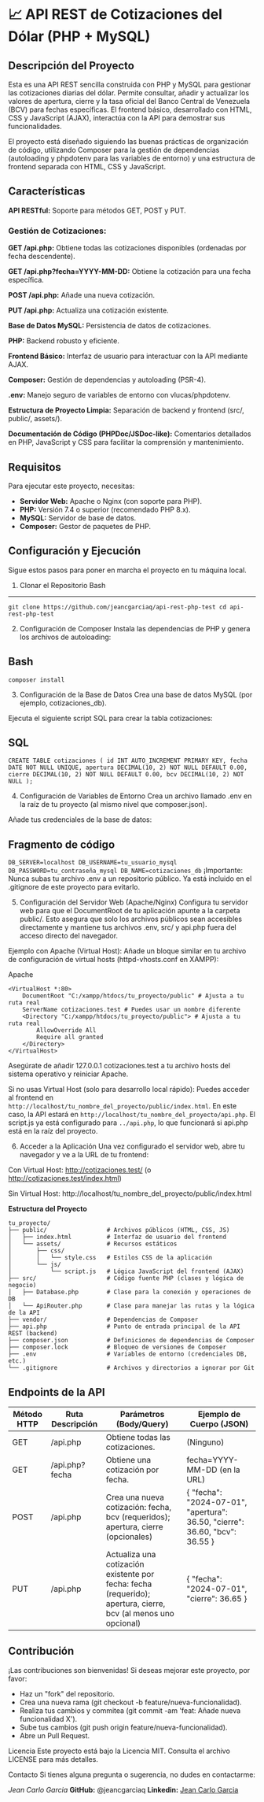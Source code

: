 # 📈 API REST de Cotizaciones del Dólar (PHP + MySQL)
## Descripción del Proyecto
Esta es una API REST sencilla construida con PHP y MySQL para gestionar las cotizaciones diarias del dólar. Permite consultar, añadir y actualizar los valores de apertura, cierre y la tasa oficial del Banco Central de Venezuela (BCV) para fechas específicas. El frontend básico, desarrollado con HTML, CSS y JavaScript (AJAX), interactúa con la API para demostrar sus funcionalidades.

El proyecto está diseñado siguiendo las buenas prácticas de organización de código, utilizando Composer para la gestión de dependencias (autoloading y phpdotenv para las variables de entorno) y una estructura de frontend separada con HTML, CSS y JavaScript.

## Características
**API RESTful:** Soporte para métodos GET, POST y PUT.

### Gestión de Cotizaciones:

**GET /api.php:** Obtiene todas las cotizaciones disponibles (ordenadas por fecha descendente).

**GET /api.php?fecha=YYYY-MM-DD:** Obtiene la cotización para una fecha específica.

**POST /api.php:** Añade una nueva cotización.

**PUT /api.php:** Actualiza una cotización existente.

**Base de Datos MySQL:** Persistencia de datos de cotizaciones.

**PHP:** Backend robusto y eficiente.

**Frontend Básico:** Interfaz de usuario para interactuar con la API mediante AJAX.

**Composer:** Gestión de dependencias y autoloading (PSR-4).

**.env:** Manejo seguro de variables de entorno con vlucas/phpdotenv.

**Estructura de Proyecto Limpia:** Separación de backend y frontend (src/, public/, assets/).

**Documentación de Código (PHPDoc/JSDoc-like):** Comentarios detallados en PHP, JavaScript y CSS para facilitar la comprensión y mantenimiento.

## Requisitos
Para ejecutar este proyecto, necesitas:

- **Servidor Web:** Apache o Nginx (con soporte para PHP).
- **PHP:** Versión 7.4 o superior (recomendado PHP 8.x).
- **MySQL:** Servidor de base de datos.
- **Composer:** Gestor de paquetes de PHP.

## Configuración y Ejecución
Sigue estos pasos para poner en marcha el proyecto en tu máquina local.

1. Clonar el Repositorio
Bash
---
`git clone https://github.com/jeancgarciaq/api-rest-php-test
 cd api-rest-php-test`

2. Configuración de Composer
  Instala las dependencias de PHP y genera los archivos de autoloading:

Bash
---
`composer install`
  
3. Configuración de la Base de Datos
Crea una base de datos MySQL (por ejemplo, cotizaciones_db).

Ejecuta el siguiente script SQL para crear la tabla cotizaciones:

SQL
---
`CREATE TABLE cotizaciones (
    id INT AUTO_INCREMENT PRIMARY KEY,
    fecha DATE NOT NULL UNIQUE,
    apertura DECIMAL(10, 2) NOT NULL DEFAULT 0.00,
    cierre DECIMAL(10, 2) NOT NULL DEFAULT 0.00,
    bcv DECIMAL(10, 2) NOT NULL
);`

4. Configuración de Variables de Entorno
Crea un archivo llamado .env en la raíz de tu proyecto (al mismo nivel que composer.json).

Añade tus credenciales de la base de datos:

Fragmento de código
---
`DB_SERVER=localhost
DB_USERNAME=tu_usuario_mysql
DB_PASSWORD=tu_contraseña_mysql
DB_NAME=cotizaciones_db`
¡Importante: Nunca subas tu archivo .env a un repositorio público. Ya está incluido en el .gitignore de este proyecto para evitarlo.

5. Configuración del Servidor Web (Apache/Nginx)
Configura tu servidor web para que el DocumentRoot de tu aplicación apunte a la carpeta public/. Esto asegura que solo los archivos públicos sean accesibles directamente y mantiene tus archivos .env, src/ y api.php fuera del acceso directo del navegador.

Ejemplo con Apache (Virtual Host):
Añade un bloque similar en tu archivo de configuración de virtual hosts (httpd-vhosts.conf en XAMPP):

Apache
```
<VirtualHost *:80>
    DocumentRoot "C:/xampp/htdocs/tu_proyecto/public" # Ajusta a tu ruta real
    ServerName cotizaciones.test # Puedes usar un nombre diferente
    <Directory "C:/xampp/htdocs/tu_proyecto/public"> # Ajusta a tu ruta real
        AllowOverride All
        Require all granted
    </Directory>
</VirtualHost>
```
Asegúrate de añadir 127.0.0.1 cotizaciones.test a tu archivo hosts del sistema operativo y reiniciar Apache.

Si no usas Virtual Host (solo para desarrollo local rápido):
Puedes acceder al frontend en `http://localhost/tu_nombre_del_proyecto/public/index.html`. En este caso, la API estará en `http://localhost/tu_nombre_del_proyecto/api.php`. El script.js ya está configurado para `../api.php`, lo que funcionará si api.php está en la raíz del proyecto.

6. Acceder a la Aplicación
Una vez configurado el servidor web, abre tu navegador y ve a la URL de tu frontend:

Con Virtual Host: http://cotizaciones.test/ (o http://cotizaciones.test/index.html)

Sin Virtual Host: http://localhost/tu_nombre_del_proyecto/public/index.html

**Estructura del Proyecto**
```
tu_proyecto/
├── public/                 # Archivos públicos (HTML, CSS, JS)
│   ├── index.html          # Interfaz de usuario del frontend
│   └── assets/             # Recursos estáticos
│       ├── css/
│       │   └── style.css   # Estilos CSS de la aplicación
│       └── js/
│           └── script.js   # Lógica JavaScript del frontend (AJAX)
├── src/                    # Código fuente PHP (clases y lógica de negocio)
│   ├── Database.php        # Clase para la conexión y operaciones de DB
│   └── ApiRouter.php       # Clase para manejar las rutas y la lógica de la API
├── vendor/                 # Dependencias de Composer
├── api.php                 # Punto de entrada principal de la API REST (backend)
├── composer.json           # Definiciones de dependencias de Composer
├── composer.lock           # Bloqueo de versiones de Composer
├── .env                    # Variables de entorno (credenciales DB, etc.)
└── .gitignore              # Archivos y directorios a ignorar por Git
```

## Endpoints de la API
| Método HTTP | Ruta Descripción | Parámetros (Body/Query) | Ejemplo de Cuerpo (JSON)|
|-------------|------------------|-------------------------|-------------------------|
GET | /api.php | Obtiene todas las cotizaciones. | (Ninguno) |
GET | /api.php?fecha | Obtiene una cotización por fecha. | fecha=YYYY-MM-DD (en la URL) |
POST | /api.php | Crea una nueva cotización: fecha, bcv (requeridos); apertura, cierre (opcionales) | { "fecha": "2024-07-01", "apertura": 36.50, "cierre": 36.60, "bcv": 36.55 } |
PUT | /api.php | Actualiza una cotización existente por fecha: fecha (requerido); apertura, cierre, bcv (al menos uno opcional) | { "fecha": "2024-07-01", "cierre": 36.65 } |

## Contribución
¡Las contribuciones son bienvenidas! Si deseas mejorar este proyecto, por favor:

- Haz un "fork" del repositorio.
- Crea una nueva rama (git checkout -b feature/nueva-funcionalidad).
- Realiza tus cambios y commitea (git commit -am 'feat: Añade nueva funcionalidad X').
- Sube tus cambios (git push origin feature/nueva-funcionalidad).
- Abre un Pull Request.

Licencia
Este proyecto está bajo la Licencia MIT. Consulta el archivo LICENSE para más detalles.

Contacto
Si tienes alguna pregunta o sugerencia, no dudes en contactarme:

_Jean Carlo Garcia_
**GitHub:** @jeancgarciaq
**Linkedin:** [Jean Carlo Garcia](https://linkedin.com/in/jean-carlo-garcia-quinones)
